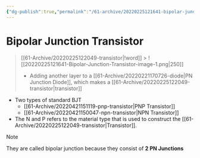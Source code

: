 ```yaml
---
{"dg-publish":true,"permalink":"/61-archive/20220225121641-bipolar-junction-transistor/","dgHomeLink":true,"dgPassFrontmatter":false}
---
```



# Bipolar Junction Transistor

> [[61-Archive/20220225122049-transistor|!word]] > ![[20220225121641-Bipolar-Junction-Transistor-image-1.png|250]]
>
> - Adding another layer to a [[61-Archive/20220221170726-diode|PN Junction Diode]], which makes a [[61-Archive/20220225122049-transistor|transistor]]

- Two types of standard BJT
  - [[61-Archive/20220421151119-pnp-transistor|PNP Transistor]]
  - [[61-Archive/20220421150047-npn-transistor|NPN Transistor]]
- The N and P refers to the material type that is used to construct the [[61-Archive/20220225122049-transistor|Transistor]].

> [!note]
> They are called bipolar junction because they consist of **2 PN Junctions**
